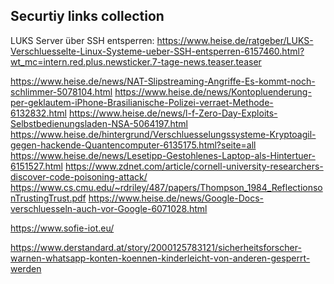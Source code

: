 Securtiy links collection
-------------------------

LUKS
Server über SSH entsperren: https://www.heise.de/ratgeber/LUKS-Verschluesselte-Linux-Systeme-ueber-SSH-entsperren-6157460.html?wt_mc=intern.red.plus.newsticker.7-tage-news.teaser.teaser

https://www.heise.de/news/NAT-Slipstreaming-Angriffe-Es-kommt-noch-schlimmer-5078104.html
https://www.heise.de/news/Kontopluenderung-per-geklautem-iPhone-Brasilianische-Polizei-verraet-Methode-6132832.html
https://www.heise.de/news/l-f-Zero-Day-Exploits-Selbstbedienungsladen-NSA-5064197.html
https://www.heise.de/hintergrund/Verschluesselungssysteme-Kryptoagil-gegen-hackende-Quantencomputer-6135175.html?seite=all
https://www.heise.de/news/Lesetipp-Gestohlenes-Laptop-als-Hintertuer-6151527.html
https://www.zdnet.com/article/cornell-university-researchers-discover-code-poisoning-attack/
https://www.cs.cmu.edu/~rdriley/487/papers/Thompson_1984_ReflectionsonTrustingTrust.pdf
https://www.heise.de/news/Google-Docs-verschluesseln-auch-vor-Google-6071028.html

https://www.sofie-iot.eu/

https://www.derstandard.at/story/2000125783121/sicherheitsforscher-warnen-whatsapp-konten-koennen-kinderleicht-von-anderen-gesperrt-werden
